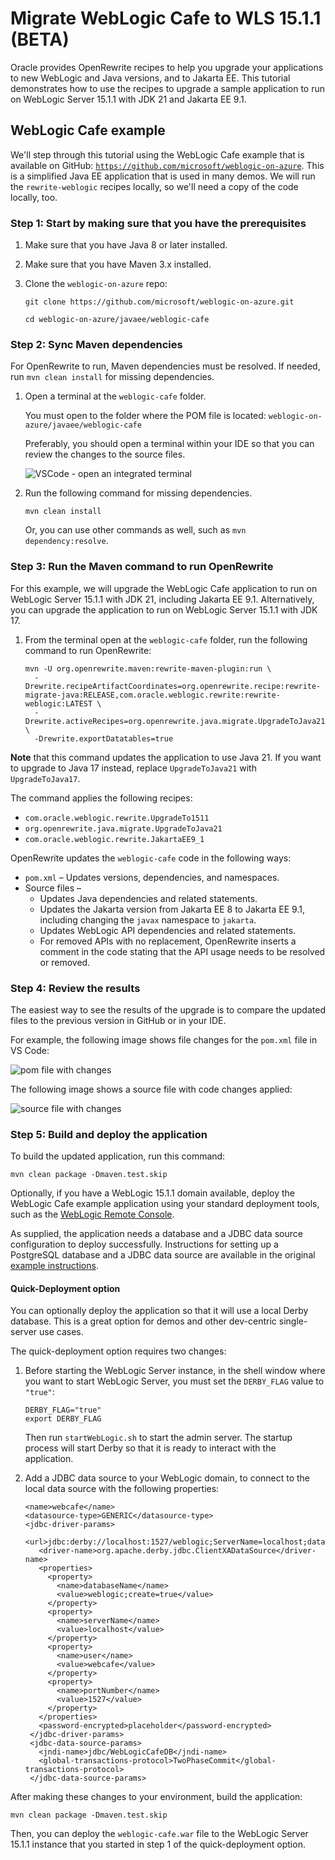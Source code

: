 # Migrate WebLogic Cafe to WLS 15.1.1 (BETA)

Oracle provides OpenRewrite recipes to help you upgrade your applications to new WebLogic and Java versions, and to Jakarta EE. This tutorial demonstrates how to use the recipes to upgrade a sample application to run on WebLogic Server 15.1.1 with JDK 21 and Jakarta EE 9.1.

## WebLogic Cafe example

We'll step through this tutorial using the WebLogic Cafe example that is available on GitHub: [`https://github.com/microsoft/weblogic-on-azure`](https://github.com/microsoft/weblogic-on-azure). This is a simplified Java EE application that is used in many demos. We will run the `rewrite-weblogic` recipes locally, so we'll need a copy of the code locally, too.

### Step 1: Start by making sure that you have the prerequisites

1. Make sure that you have Java 8 or later installed.
1. Make sure that you have Maven 3.x installed.
1. Clone the `weblogic-on-azure` repo:

    ```shell
    git clone https://github.com/microsoft/weblogic-on-azure.git
    ```

    ```shell
    cd weblogic-on-azure/javaee/weblogic-cafe
    ```

### Step 2: Sync Maven dependencies

For OpenRewrite to run, Maven dependencies must be resolved. If needed, run `mvn clean install` for missing dependencies.

1. Open a terminal at the `weblogic-cafe` folder.

     You must open to the folder where the POM file is located:
     ``` weblogic-on-azure/javaee/weblogic-cafe ```

     Preferably, you should open a terminal within your IDE so that you can review the changes to the source files.

     ![VSCode - open an integrated terminal](../../images/integ-terminal-vscode.png)

1. Run the following command for missing dependencies.     

     ```shell
     mvn clean install
     ```

     Or, you can use other commands as well, such as `mvn dependency:resolve`.

### Step 3: Run the Maven command to run OpenRewrite

For this example, we will upgrade the WebLogic Cafe application to run on WebLogic Server 15.1.1 with JDK 21, including Jakarta EE 9.1. Alternatively, you can upgrade the application to run on WebLogic Server 15.1.1 with JDK 17.

1. From the terminal open at the `weblogic-cafe` folder, run the following command to run OpenRewrite:

    ```shell
    mvn -U org.openrewrite.maven:rewrite-maven-plugin:run \
      -Drewrite.recipeArtifactCoordinates=org.openrewrite.recipe:rewrite-migrate-java:RELEASE,com.oracle.weblogic.rewrite:rewrite-weblogic:LATEST \
      -Drewrite.activeRecipes=org.openrewrite.java.migrate.UpgradeToJava21,com.oracle.weblogic.rewrite.JakartaEE9_1,com.oracle.weblogic.rewrite.UpgradeTo1511 \
      -Drewrite.exportDatatables=true
    ```
**Note** that this command updates the application to use Java 21. If you want to upgrade to Java 17 instead, replace `UpgradeToJava21` with `UpgradeToJava17`.

The command applies the following recipes:

- `com.oracle.weblogic.rewrite.UpgradeTo1511`
- `org.openrewrite.java.migrate.UpgradeToJava21`
- `com.oracle.weblogic.rewrite.JakartaEE9_1`

OpenRewrite updates the `weblogic-cafe` code in the following ways:

- `pom.xml` – Updates versions, dependencies, and namespaces.
- Source files –
  - Updates Java dependencies and related statements.
  - Updates the Jakarta version from Jakarta EE 8 to Jakarta EE 9.1, including changing the ```javax``` namespace to ```jakarta```.
  - Updates WebLogic API dependencies and related statements.
  - For removed APIs with no replacement, OpenRewrite inserts a comment in the code stating that the API usage needs to be resolved or removed.

### Step 4: Review the results

The easiest way to see the results of the upgrade is to compare the updated files to the previous version in GitHub or in your IDE.

For example, the following image shows file changes for the ```pom.xml``` file in VS Code:

![pom file with changes](../../images/1511-pom-sbs.png)

The following image shows a source file with code changes applied:

![source file with changes](../../images/jk91-cafe-sbs.png)

### Step 5: Build and deploy the application

To build the updated application, run this command:
```shell
mvn clean package -Dmaven.test.skip
```

Optionally, if you have a WebLogic 15.1.1 domain available, deploy the WebLogic Cafe example application using your standard deployment tools, such as the [WebLogic Remote Console](https://docs.oracle.com/en/middleware/fusion-middleware/weblogic-remote-console/administer/set-console.html).

As supplied, the application needs a database and a JDBC data source configuration to deploy successfully. Instructions for setting up a PostgreSQL database and a JDBC data source are available in the original [example instructions](https://github.com/microsoft/weblogic-on-azure/blob/main/javaee/README.md).

#### Quick-Deployment option

You can optionally deploy the application so that it will use a local Derby database. This is a great option for demos and other dev-centric single-server use cases.

The quick-deployment option requires two changes:
1. Before starting the WebLogic Server instance, in the shell window where you want to start WebLogic Server, you must set the `DERBY_FLAG` value to `"true"`:

   ```
   DERBY_FLAG="true"
   export DERBY_FLAG
   ```
   Then run ```startWebLogic.sh``` to start the admin server. The startup process will start Derby so that it is ready to interact with the application.

2. Add a JDBC data source to your WebLogic domain, to connect to the local data source with the following properties:
   ```
   <name>webcafe</name>
   <datasource-type>GENERIC</datasource-type>
   <jdbc-driver-params>
      <url>jdbc:derby://localhost:1527/weblogic;ServerName=localhost;databaseName=weblogic;create=true</url>
      <driver-name>org.apache.derby.jdbc.ClientXADataSource</driver-name>
      <properties>
        <property>
          <name>databaseName</name>
          <value>weblogic;create=true</value>
        </property>
        <property>
          <name>serverName</name>
          <value>localhost</value>
        </property>
        <property>
          <name>user</name>
          <value>webcafe</value>
        </property>
        <property>
          <name>portNumber</name>
          <value>1527</value>
        </property>
      </properties>
      <password-encrypted>placeholder</password-encrypted>
    </jdbc-driver-params>
    <jdbc-data-source-params>
      <jndi-name>jdbc/WebLogicCafeDB</jndi-name>
      <global-transactions-protocol>TwoPhaseCommit</global-transactions-protocol>
    </jdbc-data-source-params>
   ```



After making these changes to your environment,  build the application:

```shell
mvn clean package -Dmaven.test.skip
```

Then, you can deploy the ```weblogic-cafe.war``` file to the WebLogic Server 15.1.1 instance that you started in step 1 of the quick-deployment option.

